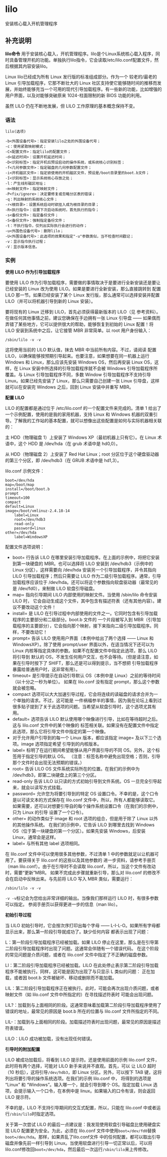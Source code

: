 lilo
===

安装核心载入开机管理程序

## 补充说明

**lilo命令** 用于安装核心载入，开机管理程序。lilo是个Linux系统核心载入程序，同时具备管理开机的功能。单独执行lilo指令，它会读取/etc/lilo.conf配置文件，然后根据其内容安装lilo。

Linux lilo已经成为所有 Linux 发行版的标准组成部分。作为一个 较老的/最老的 Linux 引导加载程序，它那不断壮大的 Linux 社区支持使它能够随时间的推移而发展，并始终能够充当一个可用的现代引导加载程序。有一些新的功能，比如增强的用户界面，以及对能够突破原来 1024-柱面限制的新 BIOS 功能的利用。

虽然 LILO 仍在不断地发展，但 LILO 工作原理的基本概念保持不变。

### 语法  

```
lilo(选项)
```

  

```
-b<外围设备代号>：指定安装lilo之处的外围设备代号；
-c：使用紧致映射模式；
-C<配置文件>：指定lilo的配置文件；
-d<延迟时间>：设置开机延迟时间；
-D<识别标签>：指定开机后预设启动的操作系统，或系统核心识别标签；
-f<几何参数文件>：指定磁盘的几何参数配置文件；
-i<开机磁区文件>：指定欲使用的开机磁区文件，预设是/boot目录里的boot.b文件；
-I<识别标签>：显示系统核心存放之处；
-l：产生线形磁区地址；
-m<映射文件>：指定映射文件；
-P<fix/ignore>：决定要修复或忽略分区表的错误；
-q：列出映射的系统核心文件；
-r<根目录>：设置系统启动时欲挂入成为根目录的目录；
-R<执行指令>：设置下次启动系统时，首先执行的指令；
-s<备份文件>：指定备份文件；
-S<备份文件>：强制指定备份文件；
-t：不执行指令，仅列出实际执行会进行的动作；
-u<外围色设备代号>：删除lilo；
-U<外围设备代号>：此选项的效果和指定"-u"参数类似，当不检查时间戳记；
-v：显示指令执行过程；
-V：显示版本信息。
```

### 实例  

 **使用 LILO 作为引导加载程序** 

要使用 LILO 作为引导加载程序，需要做的事情取决于是要进行全新安装还是要让已经安装的 Linux 改为使用 LILO。如果是要进行全新安装，那么直接跳转到 配置 LILO 那一节。如果已经安装了某个 Linux 发行版，那么通常可以选择安装并配置 LILO（并可以将机器引导到新的 Linux 安装）。

要将现有的 Linux 迁移到 LILO，首先必须获得最新版本的 LILO（见 参考资料）。在做任何其他事情之前，建议您确保在手边拥有一张 Linux 引导盘 —— 如果偶而弄错了某些地方，它可以提供很大的帮助，能够恢复到初始的 Linux 配置！将 LILO 安装到系统中之后，让它接管 MBR 非常简单。以 root 用户身份输入：

```
/sbin/lilo -v -v
```

这将使用当前的 LILO 默认值，抹去 MBR 中当前所有内容。不过，请阅读 配置 LILO，以确保能够按预期引导起来。也要注意，如果想要在同一机器上运行 Windows 和 Linux，那么应该先安装 Windows OS，然后再安装 Linux OS，这样，在 Linux 安装中所选择的引导加载程序就不会被 Windows 引导加载程序所覆盖。与 Linux 引导加载程序不同，多数 Window 引导加载程序不支持引导 Linux。如果已经先安装了 Linux，那么只需要自己创建一张 Linux 引导盘，这样就可以在安装完 Windows 之后，回到 Linux 安装中并重写 MBR。

 **配置 LILO** 

LILO 的配置都是通过位于 /etc/lilo.conf 的一个配置文件来完成的。清单 1 给出了一个示例配置，使用的是我的家用机器，支持 Linux 和 Windows 机器的双重引导。了解我的工作站的基本配置，就可以想像出这些配置是如何与实际机器相关联的：

主 HDD（物理磁盘 1）上安装了 Windows XP（最初机器上只有它）。在 Linux 术语中，这个 HDD 是 /dev/hda（在 grub 术语中是 hd0,0）。

从 HDD（物理磁盘 2）上安装了 Red Hat Linux；root 分区位于这个硬盘驱动器的第三个分区，即 /dev/hdb3（在 GRUB 术语中是 hd1,3）。

lilo.conf 示例文件：

```
boot=/dev/hda
map=/boot/map
install=/boot/boot.b
prompt
timeout=100
compact
default=Linux
image=/boot/vmlinuz-2.4.18-14
	label=Linux
	root=/dev/hdb3
	read-only
	password=linux
other=/dev/hda
	label=WindowsXP
```

配置文件选项说明：

*   boot= 行告诉 LILO 在哪里安装引导加载程序。在上面的示例中，将把它安装到第一块硬盘的 MBR。也可以选择将 LILO 安装到 /dev/hdb3（示例中的 Linux 分区），这样需要向 /dev/hda 安装另一个引导加载程序，并令其指向 LILO 引导加载程序；然后只需要让 LILO 作为二级引导加载程序。通常，引导加载程序应该位于 /dev/hda。还可以将这个参数指向软盘驱动器（最常见的是 /dev/fd0），来制做 LILO 软盘引导磁盘。
*   map= 指向引导期间 LILO 内部使用的映射文件。当使用 /sbin/lilo 命令安装 LILO 时， 它会自动生成这个文件，其中包含有描述符表（还有其他内容）。建议不要改动这个文件！
*   install= 是 LILO 在引导过程中内部使用的文件之一。它同时包含有引导加载程序的主要部分和二级部分。boot.b 文件的 一个片段被写入到 MBR（引导加载程序的主要部分），它会指向那个映射，接下来指向二级引导加载程序。同样，不要改动它！
*   prompt= 告诉 LILO 使用用户界面（本例中给出了两个选择 —— Linux 和 WindowsXP）。除了使用 prompt/user 界面以外，在适当情况下还可以为 Linux 内核等指定具体的参数。如果不在配置文件中指定此选项，那么 LILO 将引导到 默认的 OS，不发生任何用户交互，也不会等待。（但是请注意，如果在引导时按下了 SHIFT，那么还是可以得到提示，当不想把 引导加载程序暴露给普通用户时，这非常有用）。
*   timeout= 是引导提示在自动引导默认 OS（本例中是 Linux）之前的等待时间（以十分之一秒为单位）。 如果在 lilo.conf 没有指定 prompt，那么这个参数就会被忽略。
*   compact 选项可以大大加速引导过程，它会将连续的读磁盘的请求合并为一个单独的请求。不过，这可能是 一件祸福参半的事情，因为我在论坛上看到过很多贴子提到了关于此选项的问题。当希望从软盘引导时，这个选项尤其有用。
*   default= 选项告诉 LILO 默认使用哪个映像进行引导，比如在等待超时之后。这与 lilo.conf 文件中的某个映像的 标签相关联。如果没有在配置文件中指定此选项，那么它将引导文件中指定的第一个映像。
*   对于允许用户引导到的每一个 Linux 版本，都应该指定 image= 及以下三个选项。image 选项指定希望 引导到的内核版本。
*   label= 标明了在运行期间希望能够从用户界面引导的不同 OS。另外，这个标签用于指定引导的默认 OS。 （注意：标签名称中避免出现空格；否则，引导那个文件时会出现无法预期的错误。）
*   root= 告诉 LILO OS 文件系统实际所在的位置。在我们的示例中为 /dev/hdb3，即第二块硬盘上的第三个分区。
*   read-only 告诉 LILO 以只读的方式初始引导到文件系统。OS 一旦完全引导起来，就会以读写方式挂载。
*   password= 允许您为将要引导到的特定 OS 设置口令。不幸的是，这个口令是以可读文本的方式保存在 lilo.conf 文件中，所以，所有人都能够读取它。如果需要，还可以对想要引导自的每个操作系统设置口令（在我们的示例中，只为 Linux 的引导 设置了一个口令）。
*   other= 的动作类似于 image 和 root 选项的组合，但是用于除了 Linux 以外的其他操作系统。 在我们的示例中，它告诉 LILO 到哪里去找到 Windows OS（位于第一块硬盘的第一个分区）。如果先安装 Windows，后安装 Linux，通常会是这样。
*   label= 与所有其他 label 选项相同。

在 lilo.conf 文件中可以使用很多其他参数，不过清单 1 中的参数就足以让机器可用了。要获得关于 lilo.conf 的这些以及其他参数的 进一步资料，请参考手册页（man lilo.conf）。由于在引导时不会读取 lilo.conf，所以，当这个文件有改动时，需要“更新”MBR。 如果不完成此步骤就重新引导，那么对 lilo.conf 的修改不会在启动中反映出来。与先前将 LILO 写入 MBR 类似，需要运行：

```
/sbin/lilo -v -v
```

`-v -v`标记会为您给出非常详细的输出。当像我们那样运行 LILO 时，有很多参数可以指定。 参阅手册页以获得更进一步的信息（man lilo）。

 **初始引导过程** 

当 LILO 初始引导时，它会按次序打印出每个字母 —— L-I-L-O。如果所有字母都显示出来，那么第一阶段引导就成功了。缺少任何内容 都表示出现了问题：

L：第一阶段引导加载程序已经被加载。如果 LILO 停止在这里，那么是在引导第二阶段引导加载程序时出现了问题。这通常会伴随有一个错误代码。 在这个阶段的常见问题是介质问题，或者在 lilo.conf 文件中指定了不正确的磁盘参数。

LI：第二阶段引导加载程序已经被加载。LILO 在此处停止表示第二阶段引导加载程序不能被执行。同样，这可能是因为出现了与只显示 L 类似的问题： 正在加载，或者因 boot.b 文件被破坏、移动或删除而不能加载。

LIL：第二阶段引导加载程序正在被执行。此时，可能会再次出现介质问题，或者映射文件（如 lilo.conf 文件中所指定的）在寻找描述符表时 可能会出现问题。

LIL?：加载到与上面相同的阶段。这通常意味着加载第二阶段引导加载程序使用了错误的地址，最常见的原因是 boot.b 所在的位置与 lilo.conf 文件所指定的不同。

LIL-：加载到与上面相同的阶段。加载描述符表时出现问题，最常见的原因是描述符表错误。

LILO：LILO 成功被加载，没有出现任何错误。

 **引导时的附加配置** 

LILO 被成功加载后，将看到 LILO 提示符。还是使用前面的示例 lilo.conf 文件，此时将有两个选择，可能对 LILO 新手来说并不直观。首先，可以 让 LILO 超时（10 秒后），这将引导`/dev/hdb3`，即 Linux 分区。另外，可以按下 TAB 键，这将列出将要引导的操作系统选项。在我们的示例 lilo.conf 中， 将得到的选项是 “Linux” 和 “Windows”。输入哪一个，就会引导到哪个 OS。指定加载 Linux 选项，会提示输入一个口令，在本例中是 linux。如果输入的口令有误，则会返回 LILO 提示符。

不幸的是，LILO 不支持引导期间的交互式配置，所以，只能在 lilo.conf 中或者运行`/sbin/lilo`时指定选项。

关于第一次尝试 LILO 的最后一点建议是：我发现使用软盘引导磁盘比使用硬盘实现 LILO 配置更为安全。为此，必须在 lilo.conf 文件中使用`boot=/dev/fd0`替换`boot=/dev/hda`。那样，如果弄乱了lilo.conf文件 中的任何配置，都可以取出引导磁盘并像先前一样引导到 Linux。当使用软盘进行引导一切正常以后，可以将lilo.conf修改回`boot=/dev/hda`，然后最后一次运行`/sbin/lilo`来上传修改。



